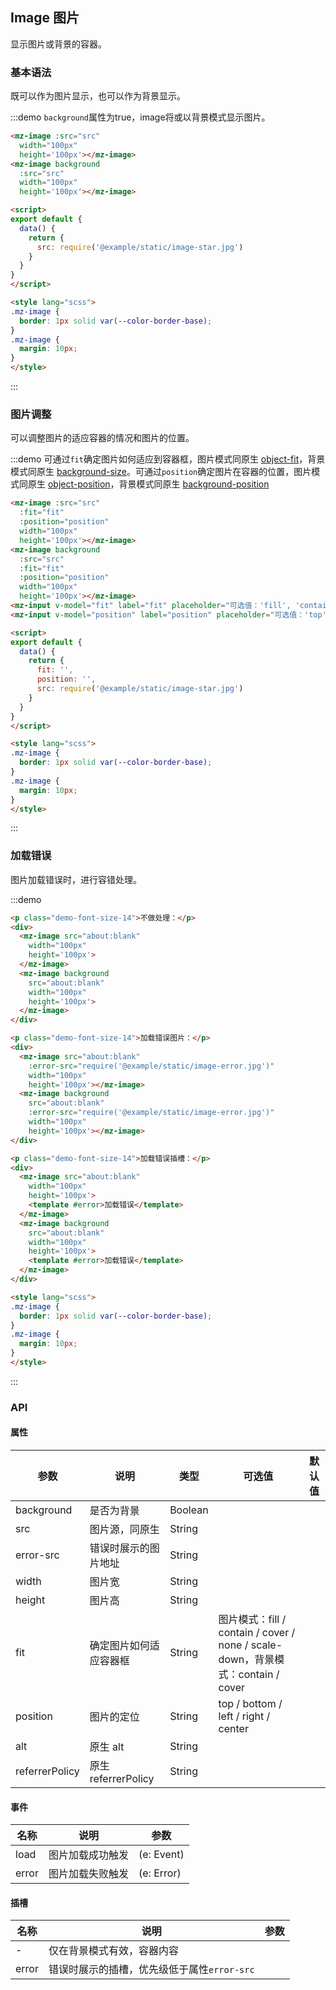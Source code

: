 ## Image 图片

显示图片或背景的容器。

### 基本语法

既可以作为图片显示，也可以作为背景显示。

:::demo `background`属性为true，image将或以背景模式显示图片。
```html
<mz-image :src="src"
  width="100px"
  height='100px'></mz-image>
<mz-image background
  :src="src"
  width="100px"
  height='100px'></mz-image>

<script>
export default {
  data() {
    return {
      src: require('@example/static/image-star.jpg')
    }
  }
}
</script>

<style lang="scss">
.mz-image {
  border: 1px solid var(--color-border-base);
}
.mz-image {
  margin: 10px;
}
</style>
```
:::


### 图片调整

可以调整图片的适应容器的情况和图片的位置。

:::demo 可通过`fit`确定图片如何适应到容器框，图片模式同原生 [object-fit](https://developer.mozilla.org/en-US/docs/Web/CSS/object-fit)，背景模式同原生 [background-size](https://developer.mozilla.org/en-US/docs/Web/CSS/background-size)。可通过`position`确定图片在容器的位置，图片模式同原生 [object-position](https://developer.mozilla.org/en-US/docs/Web/CSS/object-position)，背景模式同原生 [background-position](https://developer.mozilla.org/en-US/docs/Web/CSS/background-position)
```html
<mz-image :src="src"
  :fit="fit"
  :position="position"
  width="100px"
  height='100px'></mz-image>
<mz-image background
  :src="src"
  :fit="fit"
  :position="position"
  width="100px"
  height='100px'></mz-image>
<mz-input v-model="fit" label="fit" placeholder="可选值：'fill', 'contain', 'cover', 'none', 'scale-down'"/>
<mz-input v-model="position" label="position" placeholder="可选值：'top', 'bottom', 'left', 'right', 'center'"/>

<script>
export default {
  data() {
    return {
      fit: '',
      position: '',
      src: require('@example/static/image-star.jpg')
    }
  }
}
</script>

<style lang="scss">
.mz-image {
  border: 1px solid var(--color-border-base);
}
.mz-image {
  margin: 10px;
}
</style>
```
:::


### 加载错误

图片加载错误时，进行容错处理。

:::demo 
```html
<p class="demo-font-size-14">不做处理：</p>
<div>
  <mz-image src="about:blank"
    width="100px"
    height='100px'>
  </mz-image>
  <mz-image background
    src="about:blank"
    width="100px"
    height='100px'>
  </mz-image>
</div>

<p class="demo-font-size-14">加载错误图片：</p>
<div>
  <mz-image src="about:blank"
    :error-src="require('@example/static/image-error.jpg')"
    width="100px"
    height='100px'></mz-image>
  <mz-image background
    src="about:blank"
    :error-src="require('@example/static/image-error.jpg')"
    width="100px"
    height='100px'></mz-image>
</div>

<p class="demo-font-size-14">加载错误插槽：</p>
<div>
  <mz-image src="about:blank"
    width="100px"
    height='100px'>
    <template #error>加载错误</template>
  </mz-image>
  <mz-image background
    src="about:blank"
    width="100px"
    height='100px'>
    <template #error>加载错误</template>
  </mz-image>
</div>

<style lang="scss">
.mz-image {
  border: 1px solid var(--color-border-base);
}
.mz-image {
  margin: 10px;
}
</style>
```
:::

### API

#### 属性

| 参数 | 说明 | 类型 | 可选值 |默认值|
| --- | --- | --- | --- | --- |
|background|是否为背景|Boolean|||
|src|图片源，同原生|String|||
|error-src|错误时展示的图片地址|String|||
|width|图片宽|String|||
|height|图片高|String|||
|fit|确定图片如何适应容器框|String|图片模式：fill / contain / cover / none / scale-down，背景模式：contain / cover||
|position|图片的定位|String|top / bottom / left / right / center||
|alt|原生 alt|String|||
|referrerPolicy|原生 referrerPolicy|String|||

#### 事件

| 名称 | 说明 | 参数 |
| --- | --- | --- |
|load|图片加载成功触发|(e: Event)|
|error|图片加载失败触发|(e: Error)|

#### 插槽

| 名称 | 说明 | 参数 |
| --- | --- | --- |
|-|仅在背景模式有效，容器内容||
|error|错误时展示的插槽，优先级低于属性`error-src`||